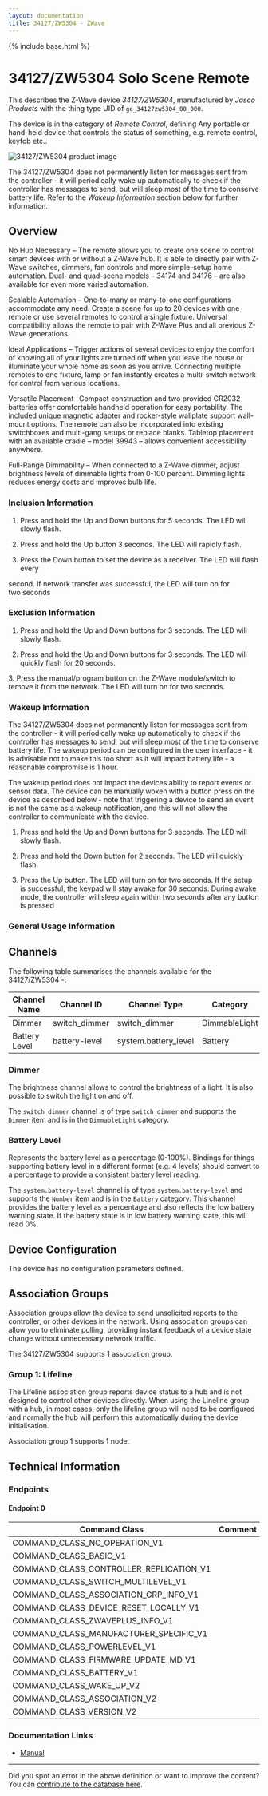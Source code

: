 ```yaml
---
layout: documentation
title: 34127/ZW5304 - ZWave
---
```


{% include base.html %}

# 34127/ZW5304 Solo Scene Remote
This describes the Z-Wave device *34127/ZW5304*, manufactured by *Jasco Products* with the thing type UID of ```ge_34127zw5304_00_000```.

The device is in the category of *Remote Control*, defining Any portable or hand-held device that controls the status of something, e.g. remote control, keyfob etc..

![34127/ZW5304 product image](https://opensmarthouse.org/zwavedatabase/1313/image/)


The 34127/ZW5304 does not permanently listen for messages sent from the controller - it will periodically wake up automatically to check if the controller has messages to send, but will sleep most of the time to conserve battery life. Refer to the *Wakeup Information* section below for further information.

## Overview

No Hub Necessary – The remote allows you to create one scene to control smart devices with or without a Z-Wave hub. It is able to directly pair with Z-Wave switches, dimmers, fan controls and more simple-setup home automation. Dual- and quad-scene models – 34174 and 34176 – are also available for even more varied automation.

Scalable Automation – One-to-many or many-to-one configurations accommodate any need. Create a scene for up to 20 devices with one remote or use several remotes to control a single fixture. Universal compatibility allows the remote to pair with Z-Wave Plus and all previous Z-Wave generations.

Ideal Applications – Trigger actions of several devices to enjoy the comfort of knowing all of your lights are turned off when you leave the house or illuminate your whole home as soon as you arrive. Connecting multiple remotes to one fixture, lamp or fan instantly creates a multi-switch network for control from various locations.

Versatile Placement– Compact construction and two provided CR2032 batteries offer comfortable handheld operation for easy portability. The included unique magnetic adapter and rocker-style wallplate support wall-mount options. The remote can also be incorporated into existing switchboxes and multi-gang setups or replace blanks. Tabletop placement with an available cradle – model 39943 – allows convenient accessibility anywhere.

Full-Range Dimmability – When connected to a Z-Wave dimmer, adjust brightness levels of dimmable lights from 0-100 percent. Dimming lights reduces energy costs and improves bulb life.

### Inclusion Information

1. Press and hold the Up and Down buttons for 5 seconds. The LED will slowly flash.

2. Press and hold the Up button 3 seconds. The LED will rapidly flash.

3. Press the Down button to set the device as a receiver. The LED will flash every

second. If network transfer was successful, the LED will turn on for two seconds

### Exclusion Information

1. Press and hold the Up and Down buttons for 3 seconds. The LED will slowly flash.  


2. Press and hold the Up and Down buttons for 3 seconds. The LED will quickly flash for 20 seconds.

3. Press the manual/program button on the Z-Wave module/switch to remove it from the network. The LED will turn on for two seconds.

### Wakeup Information

The 34127/ZW5304 does not permanently listen for messages sent from the controller - it will periodically wake up automatically to check if the controller has messages to send, but will sleep most of the time to conserve battery life. The wakeup period can be configured in the user interface - it is advisable not to make this too short as it will impact battery life - a reasonable compromise is 1 hour.

The wakeup period does not impact the devices ability to report events or sensor data. The device can be manually woken with a button press on the device as described below - note that triggering a device to send an event is not the same as a wakeup notification, and this will not allow the controller to communicate with the device.


1. Press and hold the Up and Down buttons for 3 seconds. The LED will slowly flash.  


2. Press and hold the Down button for 2 seconds. The LED will quickly flash.

3. Press the Up button. The LED will turn on for two seconds. If the setup is successful, the keypad will stay awake for 30 seconds. During awake mode, the controller will sleep again within two seconds after any button is pressed

### General Usage Information



## Channels

The following table summarises the channels available for the 34127/ZW5304 -:

| Channel Name | Channel ID | Channel Type | Category | Item Type |
|--------------|------------|--------------|----------|-----------|
| Dimmer | switch_dimmer | switch_dimmer | DimmableLight | Dimmer | 
| Battery Level | battery-level | system.battery_level | Battery | Number |

### Dimmer
The brightness channel allows to control the brightness of a light.
            It is also possible to switch the light on and off.

The ```switch_dimmer``` channel is of type ```switch_dimmer``` and supports the ```Dimmer``` item and is in the ```DimmableLight``` category.

### Battery Level
Represents the battery level as a percentage (0-100%). Bindings for things supporting battery level in a different format (e.g. 4 levels) should convert to a percentage to provide a consistent battery level reading.

The ```system.battery-level``` channel is of type ```system.battery-level``` and supports the ```Number``` item and is in the ```Battery``` category.
This channel provides the battery level as a percentage and also reflects the low battery warning state. If the battery state is in low battery warning state, this will read 0%.


## Device Configuration

The device has no configuration parameters defined.

## Association Groups

Association groups allow the device to send unsolicited reports to the controller, or other devices in the network. Using association groups can allow you to eliminate polling, providing instant feedback of a device state change without unnecessary network traffic.

The 34127/ZW5304 supports 1 association group.

### Group 1: Lifeline

The Lifeline association group reports device status to a hub and is not designed to control other devices directly. When using the Lineline group with a hub, in most cases, only the lifeline group will need to be configured and normally the hub will perform this automatically during the device initialisation.

Association group 1 supports 1 node.

## Technical Information

### Endpoints

#### Endpoint 0

| Command Class | Comment |
|---------------|---------|
| COMMAND_CLASS_NO_OPERATION_V1| |
| COMMAND_CLASS_BASIC_V1| |
| COMMAND_CLASS_CONTROLLER_REPLICATION_V1| |
| COMMAND_CLASS_SWITCH_MULTILEVEL_V1| |
| COMMAND_CLASS_ASSOCIATION_GRP_INFO_V1| |
| COMMAND_CLASS_DEVICE_RESET_LOCALLY_V1| |
| COMMAND_CLASS_ZWAVEPLUS_INFO_V1| |
| COMMAND_CLASS_MANUFACTURER_SPECIFIC_V1| |
| COMMAND_CLASS_POWERLEVEL_V1| |
| COMMAND_CLASS_FIRMWARE_UPDATE_MD_V1| |
| COMMAND_CLASS_BATTERY_V1| |
| COMMAND_CLASS_WAKE_UP_V2| |
| COMMAND_CLASS_ASSOCIATION_V2| |
| COMMAND_CLASS_VERSION_V2| |

### Documentation Links

* [Manual](https://opensmarthouse.org/zwavedatabase/1313/reference/manual_34172.pdf)

---

Did you spot an error in the above definition or want to improve the content?
You can [contribute to the database here](https://opensmarthouse.org/zwavedatabase/1313).
